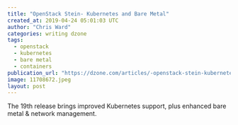 ```yaml
---
title: "OpenStack Stein- Kubernetes and Bare Metal"
created_at: 2019-04-24 05:01:03 UTC
author: "Chris Ward"
categories: writing dzone
tags:
  - openstack
  - kubernetes
  - bare metal
  - containers
publication_url: "https://dzone.com/articles/-openstack-stein-kubernetes-and-bare-metal"
image: 11708672.jpeg
layout: post
---
```

The 19th release brings improved Kubernetes support, plus enhanced bare metal & network management.

